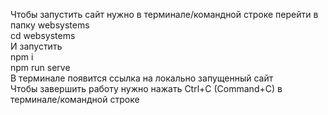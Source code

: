   Чтобы запустить сайт нужно в терминале/командной строке перейти в папку websystems  
cd websystems  
	И запустить  
npm i  
npm run serve  
	В терминале появится ссылка на локально запущенный сайт  
	Чтобы завершить работу нужно нажать Ctrl+C (Command+C) в терминале/командной строке  
